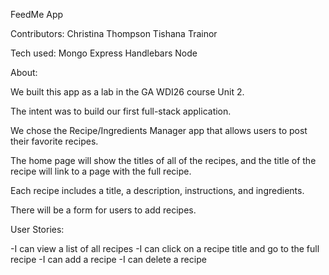 FeedMe App

Contributors:
Christina Thompson
Tishana Trainor

Tech used:
Mongo
Express
Handlebars
Node

About:

We built this app as a lab in the GA WDI26 course Unit 2.

The intent was to build our first full-stack application.

We chose the Recipe/Ingredients Manager app that allows users to post their favorite recipes. 

The home page will show the titles of all of the recipes, and the title of the recipe will link to a page with the full recipe. 

Each recipe includes a title, a description, instructions, and ingredients. 

There will be a form for users to add recipes.

User Stories:

-I can view a list of all recipes
-I can click on a recipe title and go to the full recipe
-I can add a recipe
-I can delete a recipe

